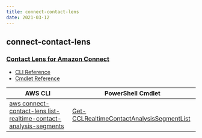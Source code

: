 ```yaml
---
title: connect-contact-lens
date: 2021-03-12
---
```


## connect-contact-lens

### [Contact Lens for Amazon Connect ](https://aws.amazon.com/connect/)

* [CLI Reference](https://docs.aws.amazon.com/cli/latest/reference/connect-contact-lens/index.html)
* [Cmdlet Reference](https://docs.aws.amazon.com/powershell/latest/reference/items/ConnectContactLens_cmdlets.html)

|AWS CLI|PowerShell Cmdlet|
|----|----|
|[aws connect-contact-lens list-realtime-contact-analysis-segments](https://docs.aws.amazon.com/cli/latest/reference/connect-contact-lens/list-realtime-contact-analysis-segments.html)|[Get-CCLRealtimeContactAnalysisSegmentList](https://docs.aws.amazon.com/powershell/latest/reference/items/Get-CCLRealtimeContactAnalysisSegmentList.html)|

